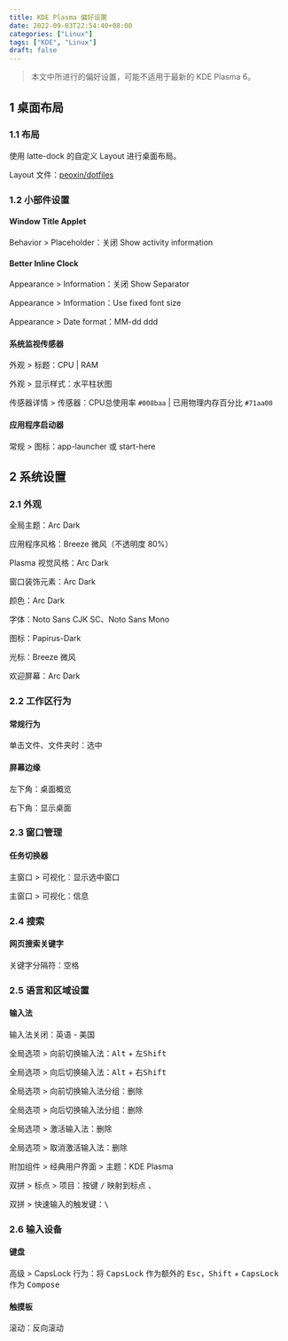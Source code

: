```yaml
---
title: KDE Plasma 偏好设置
date: 2022-09-03T22:54:40+08:00
categories: ["Linux"]
tags: ["KDE", "Linux"]
draft: false
---
```


> 本文中所进行的偏好设置，可能不适用于最新的 KDE Plasma 6。

## 1 桌面布局

### 1.1 布局

使用 latte-dock 的自定义 Layout 进行桌面布局。

Layout 文件：[peoxin/dotfiles](https://github.com/peoxin/dotfiles)

### 1.2 小部件设置

#### Window Title Applet

Behavior > Placeholder：关闭 Show activity information

#### Better Inline Clock

Appearance > Information：关闭 Show Separator

Appearance > Information：Use fixed font size

Appearance > Date format：MM-dd ddd

#### 系统监视传感器

外观 > 标题：CPU | RAM

外观 > 显示样式：水平柱状图

传感器详情 > 传感器：CPU总使用率 `#008baa` | 已用物理内存百分比 `#71aa00`

#### 应用程序启动器

常规 > 图标：app-launcher 或 start-here

## 2 系统设置

### 2.1 外观

全局主题：Arc Dark

应用程序风格：Breeze 微风（不透明度 80%）

Plasma 视觉风格：Arc Dark

窗口装饰元素：Arc Dark

颜色：Arc Dark

字体：Noto Sans CJK SC、Noto Sans Mono

图标：Papirus-Dark

光标：Breeze 微风

欢迎屏幕：Arc Dark

### 2.2 工作区行为

#### 常规行为

单击文件、文件夹时：选中

#### 屏幕边缘

左下角：桌面概览

右下角：显示桌面

### 2.3 窗口管理

#### 任务切换器

主窗口 > 可视化：显示选中窗口

主窗口 > 可视化：信息

### 2.4 搜索

#### 网页搜索关键字

关键字分隔符：空格

### 2.5 语言和区域设置

#### 输入法

输入法关闭：英语 - 美国

全局选项 > 向前切换输入法：<kbd>Alt</kbd> + <kbd>左Shift</kbd>

全局选项 > 向后切换输入法：<kbd>Alt</kbd> + <kbd>右Shift</kbd>

全局选项 > 向前切换输入法分组：删除

全局选项 > 向后切换输入法分组：删除

全局选项 > 激活输入法：删除

全局选项 > 取消激活输入法：删除

附加组件 > 经典用户界面 > 主题：KDE Plasma

双拼 > 标点 > 项目：按键 <kbd>/</kbd> 映射到标点 <kbd>、</kbd>

双拼 > 快速输入的触发键：<kbd>\\</kbd>

### 2.6 输入设备

#### 键盘

高级 > CapsLock 行为：将 <kbd>CapsLock</kbd> 作为额外的 <kbd>Esc</kbd>，<kbd>Shift</kbd> + <kbd>CapsLock</kbd> 作为 <kbd>Compose</kbd>

#### 触摸板

滚动：反向滚动

